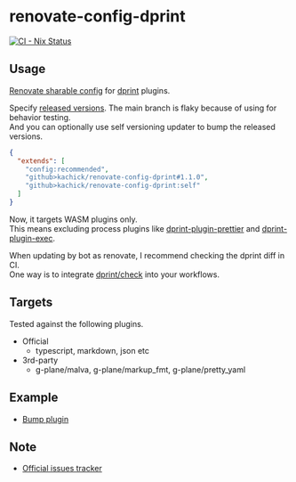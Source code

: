 # renovate-config-dprint

[![CI - Nix Status](https://github.com/kachick/renovate-config-dprint/actions/workflows/ci-nix.yml/badge.svg?branch=main)](https://github.com/kachick/renovate-config-dprint/actions/workflows/ci-nix.yml?query=branch%3Amain+)

## Usage

[Renovate sharable config](https://docs.renovatebot.com/config-presets/) for [dprint](https://github.com/dprint/dprint) plugins.

Specify [released versions](https://github.com/kachick/renovate-config-dprint/releases). The main branch is flaky because of using for behavior testing.\
And you can optionally use self versioning updater to bump the released versions.

```json
{
  "extends": [
    "config:recommended",
    "github>kachick/renovate-config-dprint#1.1.0",
    "github>kachick/renovate-config-dprint:self"
  ]
}
```

Now, it targets WASM plugins only.\
This means excluding process plugins like [dprint-plugin-prettier](https://github.com/kachick/renovate-config-dprint/issues/11) and [dprint-plugin-exec](https://github.com/dprint/dprint-plugin-exec).

When updating by bot as renovate, I recommend checking the dprint diff in CI.\
One way is to integrate [dprint/check](https://github.com/dprint/check) into your workflows.

## Targets

Tested against the following plugins.

- Official
  - typescript, markdown, json etc
- 3rd-party
  - g-plane/malva, g-plane/markup_fmt, g-plane/pretty_yaml

## Example

- [Bump plugin](https://github.com/kachick/renovate-config-dprint/pull/1)

## Note

- [Official issues tracker](https://github.com/kachick/renovate-config-dprint/issues/7)
